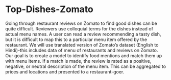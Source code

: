 # Top-Dishes-Zomato
Going through restaurant reviews on Zomato to find good dishes can be quite difficult. 
Reviewers use colloquial terms for the dishes instead of actual menu names. 
A user can read a review recommending a tasty dish, but it is difficult to map this to a particular menu item offered by the restaurant.
We will use translated version of Zomato’s dataset (English to Hindi)-this includes data of menu of restaurants and reviews on Zomato.
Our goal is to create a model to identify food mentions and match them up with menu items. 
If a match is made, the review is rated as a positive, negative, or neutral description of the menu item. 
This can be aggregated to prices and locations and presented to a restaurant-goer.
